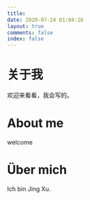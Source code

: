```yaml
---
title: 
date: 2020-07-24 01:04:16
layout: true
comments: false
index: false
---
```

# 关于我
欢迎来看看，我会写的。

# About me

welcome 

# Über mich

Ich bin Jing Xu.
